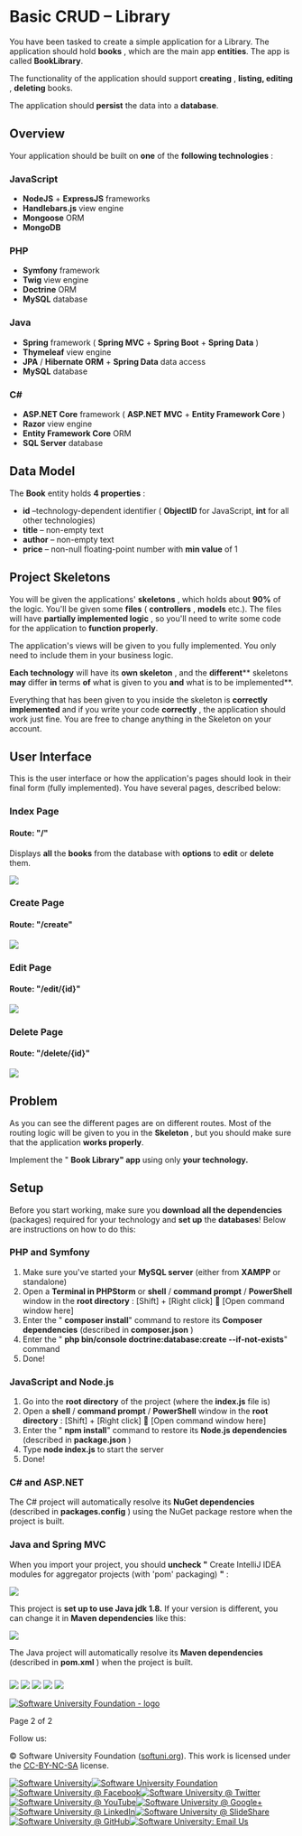 # Basic CRUD – Library

You have been tasked to create a simple application for a Library. The application should hold **books** , which are the main app **entities**. The app is called **BookLibrary**.

The functionality of the application should support **creating** , **listing, editing** , **deleting** books.

The application should **persist** the data into a **database**.

## Overview

Your application should be built on **one** of the **following technologies** :

### JavaScript

- **NodeJS** + **ExpressJS** frameworks
- **Handlebars.js** view engine
- **Mongoose** ORM
- **MongoDB**

### PHP

- **Symfony** framework
- **Twig** view engine
- **Doctrine** ORM
- **MySQL** database

### Java

- **Spring** framework ( **Spring MVC** + **Spring Boot** + **Spring Data** )
- **Thymeleaf** view engine
- **JPA** / **Hibernate ORM** + **Spring Data** data access
- **MySQL** database

### C#

- **ASP.NET Core** framework ( **ASP.NET MVC** + **Entity Framework Core** )
- **Razor** view engine
- **Entity Framework Core** ORM
- **SQL Server** database

## Data Model

The **Book** entity holds **4 properties** :

- **id** –technology-dependent identifier ( **ObjectID** for JavaScript, **int** for all other technologies)
- **title** – non-empty text
- **author** – non-empty text
- **price** – non-null floating-point number with **min value** of 1

## Project Skeletons

You will be given the applications&#39; **skeletons** , which holds about **90%** of the logic. You&#39;ll be given some **files** ( **controllers** , **models** etc.). The files will have **partially implemented logic** , so you&#39;ll need to write some code for the application to **function properly**.

The application&#39;s views will be given to you fully implemented. You only need to include them in your business logic.

**Each technology** will have its **own skeleton** , and the **different**** skeletons **may** differ **in** terms **of** what is given to you **and** what is to be implemented**.

Everything that has been given to you inside the skeleton is **correctly implemented** and if you write your code **correctly** , the application should work just fine. You are free to change anything in the Skeleton on your account.

## User Interface

This is the user interface or how the application&#39;s pages should look in their final form (fully implemented). You have several pages, described below:

### Index Page

#### Route: **&quot;/&quot;**

Displays **all** the **books** from the database with **options** to **edit** or **delete** them.

![](RackMultipart20200821-4-14as1x9_html_c1473909b5fc8148.png)

### Create Page

#### Route: **&quot;/create&quot;**

![](RackMultipart20200821-4-14as1x9_html_78baa5a7e8f4cc8e.png)

### Edit Page

#### Route: **&quot;/edit/{id}&quot;**

![](RackMultipart20200821-4-14as1x9_html_b9990b00aa3f78f2.png)

### Delete Page

#### Route: **&quot;/delete/{id}&quot;**

![](RackMultipart20200821-4-14as1x9_html_69a44ec5b198848c.png)

## Problem

As you can see the different pages are on different routes. Most of the routing logic will be given to you in the **Skeleton** , but you should make sure that the application **works properly**.

Implement the &quot; **Book Library&quot; app** using only **your technology.**

## Setup

Before you start working, make sure you **download all the dependencies** (packages) required for your technology and **set up** the **databases**! Below are instructions on how to do this:

### PHP and Symfony

1. Make sure you&#39;ve started your **MySQL server** (either from **XAMPP** or standalone)
2. Open a **Terminal in PHPStorm** or **shell** / **command prompt** / **PowerShell** window in the **root directory** : [Shift] + [Right click]  [Open command window here]
3. Enter the &quot; **composer install**&quot; command to restore its **Composer dependencies** (described in **composer.json** )
4. Enter the &quot; **php bin/console doctrine:database:create --if-not-exists**&quot; command
5. Done!

### JavaScript and Node.js

1. Go into the **root directory** of the project (where the **index.js** file is)
2. Open a **shell** / **command prompt** / **PowerShell** window in the **root directory** : [Shift] + [Right click]  [Open command window here]
3. Enter the &quot; **npm install**&quot; command to restore its **Node.js dependencies** (described in **package.json** )
4. Type **node index.js** to start the server
5. Done!

### C# and ASP.NET

The C# project will automatically resolve its **NuGet dependencies** (described in **packages.config** ) using the NuGet package restore when the project is built.

### Java and Spring MVC

When you import your project, you should **uncheck &quot;** Create IntelliJ IDEA modules for aggregator projects (with &#39;pom&#39; packaging) **&quot;** :

![](RackMultipart20200821-4-14as1x9_html_351fcca6b7675341.png)

This project is **set up to use Java jdk 1.8.** If your version is different, you can change it in **Maven dependencies** like this:

![](RackMultipart20200821-4-14as1x9_html_4ed8bd0669622c0.png)

The Java project will automatically resolve its **Maven dependencies** (described in **pom.xml** ) when the project is built.

###


![](RackMultipart20200821-4-14as1x9_html_8e84094ace6df644.gif) ![](RackMultipart20200821-4-14as1x9_html_75bb621a2d054d6e.gif) ![](RackMultipart20200821-4-14as1x9_html_9f4c6dac9152bf97.gif) ![](RackMultipart20200821-4-14as1x9_html_9b0988e43f50c79b.gif) ![](RackMultipart20200821-4-14as1x9_html_f746d52952cd7e91.gif)

[![Software University Foundation - logo](RackMultipart20200821-4-14as1x9_html_12996b4410feb8a9.jpg)](http://softuni.org/)

Page 2 of 2

Follow us:

© Software University Foundation ([softuni.org](http://softuni.org/)). This work is licensed under the [CC-BY-NC-SA](http://creativecommons.org/licenses/by-nc-sa/4.0/) license.

[![Software University](RackMultipart20200821-4-14as1x9_html_f0f556b2bcaf8737.png)](http://softuni.bg/)[![Software University Foundation](RackMultipart20200821-4-14as1x9_html_e5d18440be5badc8.png)](http://softuni.org/)[![Software University @ Facebook](RackMultipart20200821-4-14as1x9_html_94be3df36d913358.png)](http://facebook.com/SoftwareUniversity)[![Software University @ Twitter](RackMultipart20200821-4-14as1x9_html_ff9c629b0a21eb6b.png)](http://twitter.com/softunibg)[![Software University @ YouTube](RackMultipart20200821-4-14as1x9_html_7db86a748da0e575.png)](http://youtube.com/SoftwareUniversity)[![Software University @ Google+](RackMultipart20200821-4-14as1x9_html_33ffd98ee0b7ae47.png)](http://plus.google.com/+SoftuniBg/)[![Software University @ LinkedIn](RackMultipart20200821-4-14as1x9_html_615097424d61bd4.png)](http://www.linkedin.com/company/software-university-softuni-bg-)[![Software University @ SlideShare](RackMultipart20200821-4-14as1x9_html_4719811fa6babb65.png)](http://slideshare.net/softwareuniversity)[![Software University @ GitHub](RackMultipart20200821-4-14as1x9_html_2697664030d20e44.png)](http://github.com/softuni)[![Software University: Email Us](RackMultipart20200821-4-14as1x9_html_d7fa82ab7332f3fa.png)](mailto:info@softuni.bg)